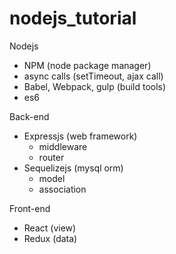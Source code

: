 # nodejs_tutorial

Nodejs
- NPM (node package manager)
- async calls (setTimeout, ajax call)
- Babel, Webpack, gulp (build tools)
- es6

Back-end
- Expressjs (web framework)
  - middleware
  - router
- Sequelizejs (mysql orm)
  - model
  - association

Front-end
- React (view)
- Redux (data)

